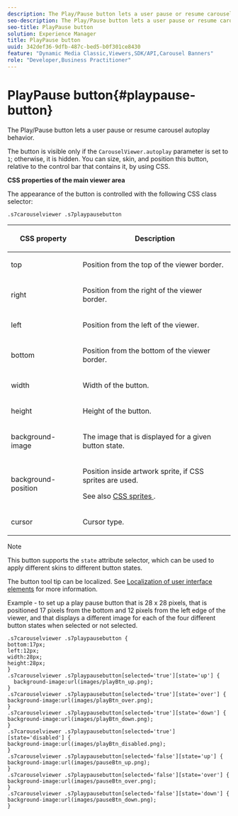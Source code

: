 ```yaml
---
description: The Play/Pause button lets a user pause or resume carousel autoplay behavior.
seo-description: The Play/Pause button lets a user pause or resume carousel autoplay behavior.
seo-title: PlayPause button
solution: Experience Manager
title: PlayPause button
uuid: 342def36-9dfb-487c-bed5-b0f301ce8430
feature: "Dynamic Media Classic,Viewers,SDK/API,Carousel Banners"
role: "Developer,Business Practitioner"
---
```


# PlayPause button{#playpause-button}

The Play/Pause button lets a user pause or resume carousel autoplay behavior.

<!--<a id="section_6C008EE11212461FA744F2540D38C295"></a>-->

The button is visible only if the `CarouselViewer.autoplay` parameter is set to `1`; otherwise, it is hidden. You can size, skin, and position this button, relative to the control bar that contains it, by using CSS.

**CSS properties of the main viewer area**

The appearance of the button is controlled with the following CSS class selector:

`.s7carouselviewer .s7playpausebutton`

<table id="table_94EE3F5BBE4547C0B4943471CEE7EDE4"> 
 <thead> 
  <tr> 
   <th colname="col1" class="entry"> <p> CSS property </p> </th> 
   <th colname="col2" class="entry"> <p>Description </p> </th> 
  </tr> 
 </thead>
 <tbody> 
  <tr> 
   <td colname="col1"> <p> <span class="codeph"> top </span> </p> </td> 
   <td colname="col2"> <p>Position from the top of the viewer border. </p> </td> 
  </tr> 
  <tr> 
   <td colname="col1"> <p> <span class="codeph"> right </span> </p> </td> 
   <td colname="col2"> <p>Position from the right of the viewer border. </p> </td> 
  </tr> 
  <tr> 
   <td colname="col1"> <p> <span class="codeph"> left </span> </p> </td> 
   <td colname="col2"> <p>Position from the left of the viewer. </p> </td> 
  </tr> 
  <tr> 
   <td colname="col1"> <p> <span class="codeph"> bottom </span> </p> </td> 
   <td colname="col2"> <p>Position from the bottom of the viewer border. </p> </td> 
  </tr> 
  <tr> 
   <td colname="col1"> <p> <span class="codeph"> width </span> </p> </td> 
   <td colname="col2"> <p>Width of the button. </p> </td> 
  </tr> 
  <tr> 
   <td colname="col1"> <p> <span class="codeph"> height </span> </p> </td> 
   <td colname="col2"> <p>Height of the button. </p> </td> 
  </tr> 
  <tr> 
   <td colname="col1"> <p> <span class="codeph"> background-image </span> </p> </td> 
   <td colname="col2"> <p>The image that is displayed for a given button state. </p> </td> 
  </tr> 
  <tr> 
   <td colname="col1"> <p> <span class="codeph"> background-position </span> </p> </td> 
   <td colname="col2"> <p> Position inside artwork sprite, if CSS sprites are used. </p> <p>See also <a href="../../../c-html5-aem-asset-viewers/c-html5-aem-carousel/c-html5-aem-carousel-customizingviewer/c-html5-aem-carousel-customizingviewer.md#section-9b6d8d601cb441d08214dada7bb4eddc" format="dita" scope="local"> CSS sprites </a>. </p> </td> 
  </tr> 
  <tr> 
   <td colname="col1"> <p> <span class="codeph"> cursor </span> </p> </td> 
   <td colname="col2"> <p>Cursor type. </p> </td> 
  </tr> 
 </tbody> 
</table>

>[!NOTE]
>
>This button supports the `state` attribute selector, which can be used to apply different skins to different button states.

The button tool tip can be localized. See [Localization of user interface elements](../../../c-html5-aem-asset-viewers/c-html5-aem-carousel/c-html5-aem-carousel-localization.md) for more information.

Example - to set up a play pause button that is 28 x 28 pixels, that is positioned 17 pixels from the bottom and 12 pixels from the left edge of the viewer, and that displays a different image for each of the four different button states when selected or not selected.

```
.s7carouselviewer .s7playpausebutton { 
bottom:17px; 
left:12px; 
width:28px; 
height:28px; 
} 
.s7carouselviewer .s7playpausebutton[selected='true'][state='up'] { 
  background-image:url(images/playBtn_up.png); 
} 
.s7carouselviewer .s7playpausebutton[selected='true'][state='over'] {  
background-image:url(images/playBtn_over.png); 
} 
.s7carouselviewer .s7playpausebutton[selected='true'][state='down'] {  
background-image:url(images/playBtn_down.png); 
} 
.s7carouselviewer .s7playpausebutton[selected='true'][state='disabled'] { 
background-image:url(images/playBtn_disabled.png); 
} 
.s7carouselviewer .s7playpausebutton[selected='false'][state='up'] {  
background-image:url(images/pauseBtn_up.png); 
} 
.s7carouselviewer .s7playpausebutton[selected='false'][state='over'] {  
background-image:url(images/pauseBtn_over.png); 
} 
.s7carouselviewer .s7playpausebutton[selected='false'][state='down'] {  
background-image:url(images/pauseBtn_down.png); 
}
```

